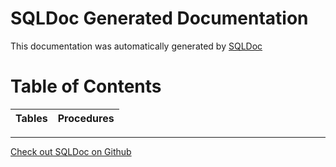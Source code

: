 # SQLDoc Generated Documentation
This documentation was automatically generated by [SQLDoc](https://github.com/isaacmaddox/SQLDoc)

# Table of Contents
| Tables | Procedures |
|---|---|


---
[Check out SQLDoc on Github](https://github.com/isaacmaddox/SQLDoc)
